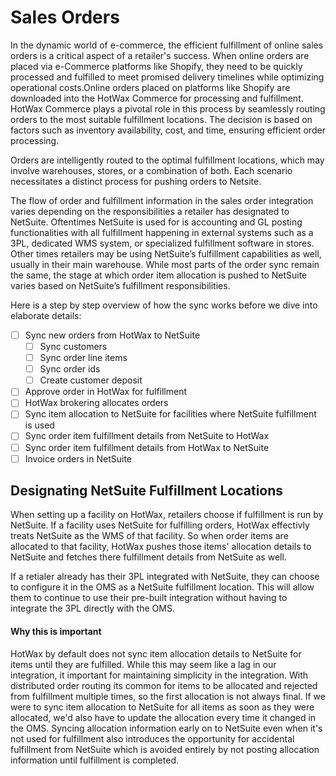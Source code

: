 # Sales Orders

In the dynamic world of e-commerce, the efficient fulfillment of online sales orders is a critical aspect of a retailer's success. When online orders are placed via e-Commerce platforms like Shopify, they need to be quickly processed and fulfilled to meet promised delivery timelines while optimizing operational costs.Online orders placed on platforms like Shopify are downloaded into the HotWax Commerce for processing and fulfillment. HotWax Commerce plays a pivotal role in this process by seamlessly routing orders to the most suitable fulfillment locations. The decision is based on factors such as inventory availability, cost, and time, ensuring efficient order processing.

Orders are intelligently routed to the optimal fulfillment locations, which may involve warehouses, stores, or a combination of both. Each scenario necessitates a distinct process for pushing orders to Netsite.

The flow of order and fulfillment information in the sales order integration varies depending on the responsibilities a retailer has designated to NetSuite. Oftentimes NetSuite is used for is accounting and GL posting functionalities with all fulfillment happening in external systems such as a 3PL, dedicated WMS system, or specialized fulfillment software in stores. Other times retailers may be using NetSuite’s fulfillment capabilities as well, usually in their main warehouse. While most parts of the order sync remain the same, the stage at which order item allocation is pushed to NetSuite varies based on NetSuite’s fulfillment responsibilities.

Here is a step by step overview of how the sync works before we dive into elaborate details:

- [ ] Sync new orders from HotWax to NetSuite
  - [ ] Sync customers
  - [ ] Sync order line items
  - [ ] Sync order ids
  - [ ] Create customer deposit
- [ ] Approve order in HotWax for fulfillment
- [ ] HotWax brokering allocates orders
- [ ] Sync item allocation to NetSuite for facilities where NetSuite fulfillment is used
- [ ] Sync order item fulfillment details from NetSuite to HotWax
- [ ] Sync order item fulfillment details from HotWax to NetSuite
- [ ] Invoice orders in NetSuite

## Designating NetSuite Fulfillment Locations
When setting up a facility on HotWax, retailers choose if fulfillment is run by NetSuite. If a facility uses NetSuite for fulfilling orders, HotWax effectivly treats NetSuite as the WMS of that facility. So when order items are allocated to that facility, HotWax pushes those items' allocation details to NetSuite and fetches there fulfillment details from NetSuite as well.

If a retialer already has their 3PL integrated with NetSuite, they can choose to configure it in the OMS as a NetSuite fulfillment location. This will allow them to continue to use their pre-built integration without having to integrate the 3PL directly with the OMS.

#### Why this is important
HotWax by default does not sync item allocation details to NetSuite for items until they are fulfilled. While this may seem like a lag in our integration, it important for maintaining simplicity in the integration. With distributed order routing its common for items to be allocated and rejected from fulfillment multiple times, so the first allocation is not always final. If we were to sync item allocation to NetSuite for all items as soon as they were allocated, we'd also have to update the allocation every time it changed in the OMS. Syncing allocation information early on to NetSuite even when it's not used for fulfillment also introduces the opportunity for accidental fulfillment from NetSuite which is avoided entirely by not posting allocation information until fulfillment is completed.